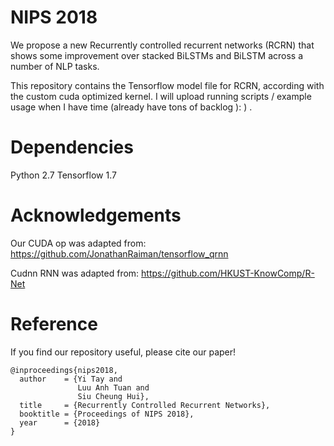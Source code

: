 # NIPS 2018

We propose a new Recurrently controlled recurrent networks (RCRN) that shows some improvement over stacked BiLSTMs and BiLSTM across a number of NLP tasks.

This repository contains the Tensorflow model file for RCRN, according with the custom cuda optimized kernel. I will upload running scripts / example usage when I have time (already have tons of backlog ): ) .

# Dependencies

Python 2.7
Tensorflow 1.7

# Acknowledgements

Our CUDA op was adapted from: https://github.com/JonathanRaiman/tensorflow_qrnn

Cudnn RNN was adapted from:
https://github.com/HKUST-KnowComp/R-Net

# Reference

If you find our repository useful, please cite our paper!

```
@inproceedings{nips2018,
  author    = {Yi Tay and
               Luu Anh Tuan and
               Siu Cheung Hui},
  title     = {Recurrently Controlled Recurrent Networks},
  booktitle = {Proceedings of NIPS 2018},
  year      = {2018}
}
```

